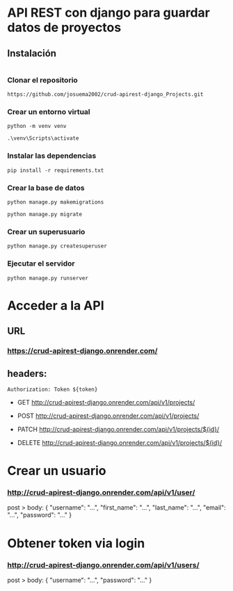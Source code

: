# API REST con django para guardar datos de proyectos


## Instalación 
#

### Clonar el repositorio
```
https://github.com/josuema2002/crud-apirest-django_Projects.git
```
### Crear un entorno virtual
```
python -m venv venv
```
```
.\venv\Scripts\activate
```
### Instalar las dependencias
```
pip install -r requirements.txt
```
### Crear la base de datos
```
python manage.py makemigrations
```
```
python manage.py migrate
```
### Crear un superusuario
```
python manage.py createsuperuser
```
### Ejecutar el servidor
```
python manage.py runserver
```
# Acceder a la API
## URL
### https://crud-apirest-django.onrender.com/

## headers:

```Authorization: Token ${token}```

* GET      http://crud-apirest-django.onrender.com/api/v1/projects/

* POST     http://crud-apirest-django.onrender.com/api/v1/projects/

* PATCH    http://crud-apirest-django.onrender.com/api/v1/projects/${id}/

* DELETE   http://crud-apirest-django.onrender.com/api/v1/projects/${id}/


# Crear un usuario
### http://crud-apirest-django.onrender.com/api/v1/user/
post > body: {
  "username": "...",
  "first_name": "...",
  "last_name": "...",
  "email": "...",
  "password": "..."
}

# Obtener token via login
### http://crud-apirest-django.onrender.com/api/v1/users/
post > body: {
  "username": "...",
  "password": "..."
}
